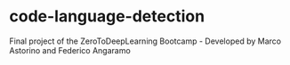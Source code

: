 # code-language-detection
Final project of the ZeroToDeepLearning Bootcamp - Developed by Marco Astorino and Federico Angaramo
